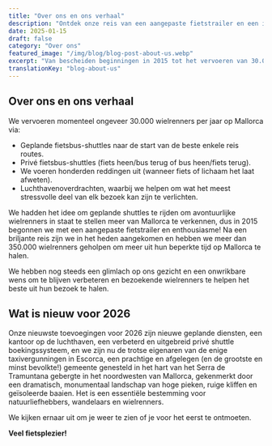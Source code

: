 ```yaml
---
title: "Over ons en ons verhaal"
description: "Ontdek onze reis van een aangepaste fietstrailer en een idee in 2015 tot het helpen van meer dan 350.000 wielrenners bij het verkennen van de beste fietsroutes van Mallorca."
date: 2025-01-15
draft: false
category: "Over ons"
featured_image: "/img/blog/blog-post-about-us.webp"
excerpt: "Van bescheiden beginningen in 2015 tot het vervoeren van 30.000 wielrenners per jaar, ontdek ons verhaal en toewijding om wielrenners te helpen het beste uit Mallorca te halen."
translationKey: "blog-about-us"
---
```


## Over ons en ons verhaal

We vervoeren momenteel ongeveer 30.000 wielrenners per jaar op Mallorca via:

- Geplande fietsbus-shuttles naar de start van de beste enkele reis routes.
- Privé fietsbus-shuttles (fiets heen/bus terug of bus heen/fiets terug).
- We voeren honderden reddingen uit (wanneer fiets of lichaam het laat afweten).
- Luchthavenoverdrachten, waarbij we helpen om wat het meest stressvolle deel van elk bezoek kan zijn te verlichten.

We hadden het idee om geplande shuttles te rijden om avontuurlijke wielrenners in staat te stellen meer van Mallorca te verkennen, dus in 2015 begonnen we met een aangepaste fietstrailer en enthousiasme! Na een briljante reis zijn we in het heden aangekomen en hebben we meer dan 350.000 wielrenners geholpen om meer uit hun beperkte tijd op Mallorca te halen.

We hebben nog steeds een glimlach op ons gezicht en een onwrikbare wens om te blijven verbeteren en bezoekende wielrenners te helpen het beste uit hun bezoek te halen.

## Wat is nieuw voor 2026

Onze nieuwste toevoegingen voor 2026 zijn nieuwe geplande diensten, een kantoor op de luchthaven, een verbeterd en uitgebreid privé shuttle boekingssysteem, en we zijn nu de trotse eigenaren van de enige taxivergunningen in Escorca, een prachtige en afgelegen (en de grootste en minst bevolkte!) gemeente genesteld in het hart van het Serra de Tramuntana gebergte in het noordwesten van Mallorca, gekenmerkt door een dramatisch, monumentaal landschap van hoge pieken, ruige kliffen en geïsoleerde baaien. Het is een essentiële bestemming voor natuurliefhebbers, wandelaars en wielrenners.

We kijken ernaar uit om je weer te zien of je voor het eerst te ontmoeten.

**Veel fietsplezier!**
